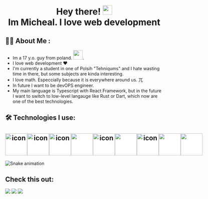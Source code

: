 <h1 align="center">
  <div>Hey there!
      <img src="https://media.giphy.com/media/hvRJCLFzcasrR4ia7z/giphy.gif" width="30px"/>
  </div>
  <div>
      Im Micheal. I love web development  
  </div>
</h1>

## :woman_technologist: About Me :
 - Im a 17 y.o. guy from poland.  <img src="https://media.giphy.com/media/WUlplcMpOCEmTGBtBW/giphy.gif" width="30">.
 - I love web development ❤
 - I'm currently a student in one of Polsih "Tehniqums" and I hate wasting time in there, but some subjects are kinda interesting.
 - I love math. Especcially because it is everywhere around us. 兀
 - In future I want to be devOPS engineer.
 - My main language is Typescript with React Framework, but in the future I want to switch to low-level langauge like Rust or Dart, which now are one of the best technologies.


## :hammer_and_wrench: Technologies I use:
<h2 align="center" style="display: flex;">
  <img src="https://cdn.jsdelivr.net/gh/devicons/devicon/icons/typescript/typescript-original.svg"  width="70" height="70" alt="icon" style="background-color: white;"/>
  <img src="https://cdn.jsdelivr.net/gh/devicons/devicon/icons/react/react-original.svg"  width="70" height="70" alt="icon" style="background-color: white;"/>
  
  <img src="https://cdn.jsdelivr.net/gh/devicons/devicon/icons/redux/redux-original.svg"  width="70" height="70" alt="icon" style="background-color: white;"/>
  
  <img src="https://cdn.jsdelivr.net/gh/devicons/devicon/icons/nextjs/nextjs-original.svg" width="70" height="70" style="background-color: white;"/>
  
  <img src="https://cdn.jsdelivr.net/gh/devicons/devicon/icons/tailwindcss/tailwindcss-plain.svg" width="70" height="70" alt="icon"  style="background-color: white;"/>
  <img src="https://cdn.jsdelivr.net/gh/devicons/devicon/icons/sass/sass-original.svg" width="70" height="70" style="background-color: white;"/>
  
  <img src="https://cdn.jsdelivr.net/gh/devicons/devicon/icons/nodejs/nodejs-original-wordmark.svg"  width="70" height="70" alt="icon" style="background-color: white;"/>
  <img src="https://cdn.jsdelivr.net/gh/devicons/devicon/icons/express/express-original.svg" width="70" height="70" style="background-color: white;"/>
  
  <img src="https://cdn.jsdelivr.net/gh/devicons/devicon/icons/python/python-original.svg" width="70" height="70" style='background-color: white;'/>
  &nbsp; 
</h2> 

![Snake animation](https://github.com/MichalZal/MichalZal/blob/output/github-contribution-grid-snake.svg)

<h2>Check this out: </h2>
<img src="https://github-readme-stats.vercel.app/api/top-langs?username=MichalZal&layout=compact"/>

<img src="https://github-readme-stats.vercel.app/api?username=MichalZal&show_icons=true"/>

<img src="https://github-readme-streak-stats.herokuapp.com/?user=MichalZal"/>

<div></div>



